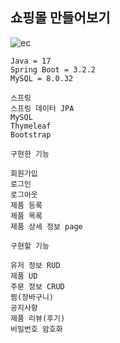 <h2>쇼핑몰 만들어보기</h2>

![ec](https://github.com/DongUk-Shin/eCommerce/assets/55849838/96fcb9b2-b314-4806-aa67-bb49673c3523)


``` Version 
Java = 17 
Spring Boot = 3.2.2
MySQL = 8.0.32
```

```
스프링
스프링 데이터 JPA
MySQL
Thymeleaf
Bootstrap
```

```
구현한 기능

회원가입
로그인
로그아웃
제품 등록
제품 목록
제품 상세 정보 page
```

```
구현할 기능

유저 정보 RUD
제품 UD
주문 정보 CRUD
찜(장바구니) 
공지사항
제품 리뷰(후기)
비밀번호 암호화
```
